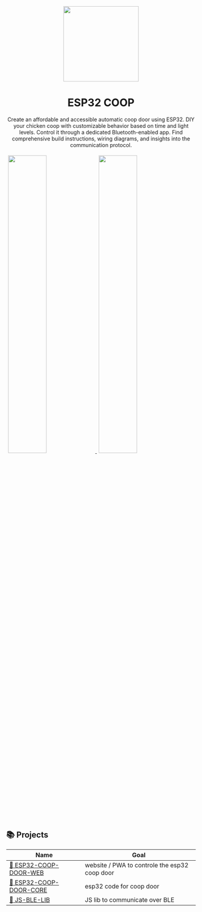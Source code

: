 



<div align="center">
<img width=200 src="https://avatars.githubusercontent.com/u/125645342?s=400&u=3b826dc69690dbe5a25e243508bfb29d9a48d8a1&v=4">

# ESP32 COOP

Create an affordable and accessible automatic coop door using ESP32. DIY your chicken coop with customizable behavior based on time and light levels. Control it through a dedicated Bluetooth-enabled app. Find comprehensive build instructions, wiring diagrams, and insights into the communication protocol.


</div>


<p style="display: inline;">
  <a href="https://github.com/ESP32-COOP/ESP32-COOP-DOOR-WEB">
     <img src="https://github.com/ESP32-COOP/.github/assets/37497007/a2ef0933-ab83-4326-81db-4333ef8ecb3f" style="width: 45%; padding: 5px;"> 
  </a>
  <a href="https://github.com/ESP32-COOP/ESP32-COOP-DOOR-CORE">
 <img src="https://github.com/ESP32-COOP/.github/assets/37497007/fae212ac-e569-47d4-bb56-b3717735d6e5" style="width: 45%; padding: 5px;"> 
  </a>
    
</p>




## :books: Projects


| Name  | Goal |
| ------------- | ------------- |
| [:iphone: ESP32-COOP-DOOR-WEB](https://github.com/ESP32-COOP/ESP32-COOP-DOOR-WEB)  | website / PWA to controle the esp32 coop door  |
| [:electric_plug: ESP32-COOP-DOOR-CORE](https://github.com/ESP32-COOP/ESP32-COOP-DOOR-CORE)  | esp32 code for coop door   |
| [:green_book: JS-BLE-LIB](https://github.com/ESP32-COOP/JS-BLE-LIB)  | JS lib to communicate over BLE    |
